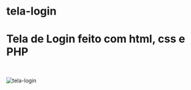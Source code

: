 # tela-login
<h1>Tela de Login feito com html, css e PHP</h1>
<br>

![tela-login](https://user-images.githubusercontent.com/86698354/206048719-1217a255-fb2e-460f-8646-6fb7bf6e96c7.png)
